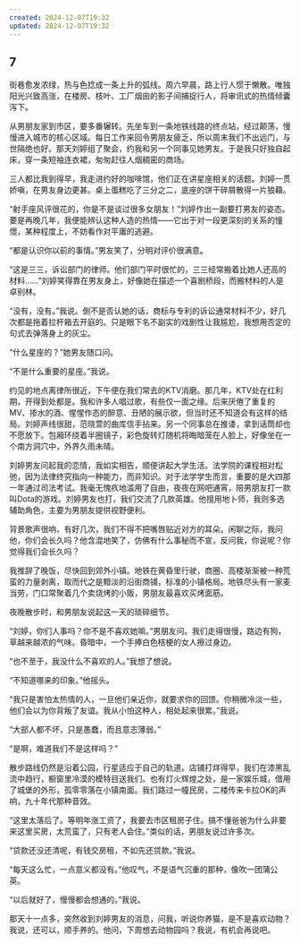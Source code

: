 ```yaml
---
created: 2024-12-07T19:32
updated: 2024-12-07T19:32
---
```

   

## 7

街巷愈发浓绿，热与色捻成一条上升的弧线。周六早晨，路上行人惯于懒散。唯独阳光兴致高涨，在楼房、枝叶、工厂烟囱的影子间捕捉行人，将审讯式的热情倾囊泻下。

从男朋友家到市区，要多番辗转。先坐车到一条地铁线路的终点站，经过颠荡，慢慢进入城市的核心区域。每日工作来回令男朋友疲乏，所以周末我们不出远门，与世隔绝也好。那天刘婷组了聚会，约我和另一个同事见她男友。于是我只好独自起床，穿一条短袖连衣裙，匆匆赶往人烟稠密的商场。

三人都比我到得早，我走进约好的咖啡馆，他们正在讲星座相关的话题。刘婷一贯娇嗔，在男友身边更甚。桌上蛋糕吃了三分之二，底座的饼干碎屑散得一片狼藉。

“射手座风评很花的，你是不是谈过很多女朋友！”刘婷作出一副要打男友的姿态。要是再晚几年，我便能辨认这种人造的热情——它出于对一段更深刻的关系的憧憬，某种程度上，不妨看作对平庸的逃避。

“都是认识你以前的事情。”男友笑了，分明对评价很满意。

“这是三三，诉讼部门的律师。他们部门平时很忙的，三三经常搬着比她人还高的材料……”刘婷笑得靠在男友身上，好像她在描述一个喜剧桥段，而搬材料的人是卓别林。

“没有，没有。”我说。倒不是否认她的话，商标与专利的诉讼通常材料不少，好几次都是拖着拉杆箱去开庭的。只是眼下名不副实的戏剧性让我尴尬，我想用否定的句式去弹落身上的灰尘。

“什么星座的？”她男友随口问。

“不是什么重要的星座。”我说。

约见的地点离律所很近，下午便在我们常去的KTV消磨。那几年，KTV处在红利期，开得到处都是。我和许多人唱过歌，有些仅一面之缘。后来厌倦了重复的MV、掺水的酒、惺惺作态的醉意、丑陋的展示欲，但当时还不知道会有这样的结局。刘婷声线很甜，范晓萱的曲库信手拈来。另一个同事总在推诿，拿到话筒却也不愿放下。包厢环绕着半圈镜子，彩色旋转灯随机将晦暗笼在人脸上，好像坐在一个南方洞穴中，外界久雨未晴。

刘婷男友问起我的恋情，我如实相告，顺便讲起大学生活。法学院的课程相对松弛，因为法律终究指向一种能力，而非知识。对于法学学生而言，重要的是大四那一年通过司法考试。我毫无愧疚地滥用了自由，夜夜在网吧通宵，陪男朋友打一款叫Dota的游戏。刘婷男友也打，我们交流了几款英雄。他擅用地卜师，我则多选辅助角色，主要为男朋友提供视野便利。

背景歌声很响，有好几次，我们不得不把嘴唇贴近对方的耳朵。闲聊之际，我问他，你们会长久吗？他含混地笑了，仿佛有什么事秘而不宣，反问我，你说呢？你觉得我们会长久吗？

我推辞了晚饭，尽快回到郊外小镇。地铁在黄昏里行驶，商圈、高楼渐渐被一种荒蛮的力量剥离，取而代之是黯淡的沿街商铺，标准的小镇格局。地铁尽头有一家麦当劳，门口常聚着几个卖烧烤的小贩，男朋友最喜欢买烤面筋。

夜晚散步时，和男朋友说起这一天的琐碎细节。

“刘婷，你们人事吗？你不是不喜欢她嘛。”男朋友问。我们走得很慢，路边有狗，草越来越浓的气味。昏暗中，一个手捧白色桔梗的女人擦过身边。

“也不至于，我没什么不喜欢的人。”我想了想说。

“不知道哪来的印象。”他摇头。

“我只是害怕太热情的人，一旦他们亲近你，就要求你的回馈。你稍微冷淡一些，他们会以为你背叛了友谊。我从小怕这种人，相处起来很累。”我说。

“大部人都不坏，只是愚蠢，而且意志薄弱。”

“是啊，难道我们不是这样吗？”

散步路线仍然是沿着公园，行星适应于自己的轨道。店铺打烊得早，我们在漆黑乱流中趋行，橱窗里冷漠的模特目送我们。也有灯火辉煌之处，是一家娱乐城，借用了城堡的外形，孤零零落在小镇南面。我们路过一幢民房，二楼传来卡拉OK的声响，九十年代那种音效。

“这里太落后了。等明年涨工资了，我要去市区租房子住。搞不懂爸爸为什么非要来这里买房，太荒蛮了，只有老人会住。”类似的话，男朋友说过许多次。

“贷款还没还清呢，有钱交房租，不如先还贷款。”我说。

“每天这么忙，一点意义都没有。”他叹气，不是语气沉重的那种，像吹一团蒲公英。

“以后就好了，慢慢都会想通的。”我说。

那天十一点多，突然收到刘婷男友的消息，问我，听说你养猫，是不是喜欢动物？我说，还可以，顺手养的。他问，下周想去动物园吗？我说，有机会再说吧。